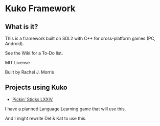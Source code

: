 # Kuko Framework

## What is it?

This is a framework built on SDL2 with C++ for cross-platform games (PC, Android).

See the Wiki for a To-Do list.

MIT License

Built by Rachel J. Morris

## Projects using Kuko

* [Pickin' Sticks LXXIV](https://github.com/Moosader/Pickin-Sticks-LXXIV/tree/KukoUpdate)

I have a planned Language Learning game that will use this.

And I might rewrite Del & Kat to use this.
